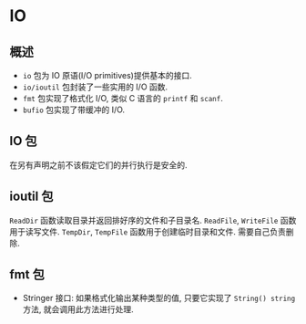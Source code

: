 # IO

## 概述

* `io` 包为 IO 原语(I/O primitives)提供基本的接口.
* `io/ioutil` 包封装了一些实用的 I/O 函数.
* `fmt` 包实现了格式化 I/O, 类似 C 语言的 `printf` 和 `scanf`.
* `bufio` 包实现了带缓冲的 I/O.

## IO 包
在另有声明之前不该假定它们的并行执行是安全的.

## ioutil 包
`ReadDir` 函数读取目录并返回排好序的文件和子目录名.
`ReadFile`, `WriteFile` 函数用于读写文件.
`TempDir`, `TempFile` 函数用于创建临时目录和文件. 需要自己负责删除.

## fmt 包
* Stringer 接口: 如果格式化输出某种类型的值, 只要它实现了 `String() string` 方法, 就会调用此方法进行处理.


